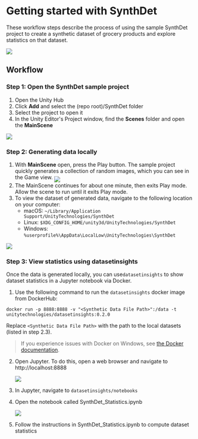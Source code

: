 # Getting started with SynthDet

These workflow steps describe the process of using the sample SynthDet project to create a synthetic dataset of grocery products and explore statistics on that dataset. 

<img src="images/Synthetic Data pipeline-SynthDet local.png" align="middle"/>

## Workflow

### Step 1: Open the SynthDet sample project

1. Open the Unity Hub
2. Click **Add** and select the (repo root)/SynthDet folder
3. Select the project to open it
4. In the Unity Editor's Project window, find the **Scenes** folder and open the **MainScene** 

<img src="images/MainScene.PNG" align="middle"/>

### Step 2: Generating data locally 
1. With **MainScene** open, press the Play button. The sample project quickly generates a collection of random images, which you can see in the Game view. 
    <img src="images/PlayBttn.PNG" align="middle"/>
2. The MainScene continues for about one minute, then exits Play mode. Allow the scene to run until it exits Play mode.
3. To view the dataset of generated data, navigate to the following location on your computer:
    - macOS: `~/Library/Application Support/UnityTechnologies/SynthDet`
    - Linux: `$XDG_CONFIG_HOME/unity3d/UnityTechnologies/SynthDet`
    - Windows: `%userprofile%\AppData\LocalLow\UnityTechnologies\SynthDet`

<img src="images/dataset.png" align="middle"/>

### Step 3: View statistics using datasetinsights
Once the data is generated locally, you can use`datasetinsights`  to show dataset statistics in a Jupyter notebook via Docker.

1. Use the following command to run the `datasetinsights` docker image from DockerHub:

```docker run -p 8888:8888 -v "<Synthetic Data File Path>":/data -t unitytechnologies/datasetinsights:0.2.0```

Replace `<Synthetic Data File Path>` with the path to the local datasets (listed in step 2.3).

> If you experience issues with Docker on Windows, see [the Docker documentation](Docker.md).

2. Open Jupyter. To do this, open a web browser and navigate to http://localhost:8888
   
    <img src="images/jupyterFolder.PNG" align="middle"/>

3. In Jupyter, navigate to `datasetinsights/notebooks` 
4. Open the notebook called SynthDet_Statistics.ipynb

    <img src="images/theaNotebook.PNG" align="middle"/>

5. Follow the instructions in SynthDet_Statistics.ipynb to compute dataset statistics
